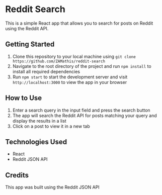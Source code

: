 # Reddit Search

This is a simple React app that allows you to search for posts on Reddit using the Reddit API.

## Getting Started

1. Clone this repository to your local machine using `git clone https://github.com/ZAMathis/reddit-search`
2. Navigate to the root directory of the project and run `npm install` to install all required dependencies
3. Run `npm start` to start the development server and visit `http://localhost:3000` to view the app in your browser

## How to Use

1. Enter a search query in the input field and press the search button
2. The app will search the Reddit API for posts matching your query and display the results in a list
3. Click on a post to view it in a new tab

## Technologies Used

- React
- Reddit JSON API

## Credits

This app was built using the Reddit JSON API
